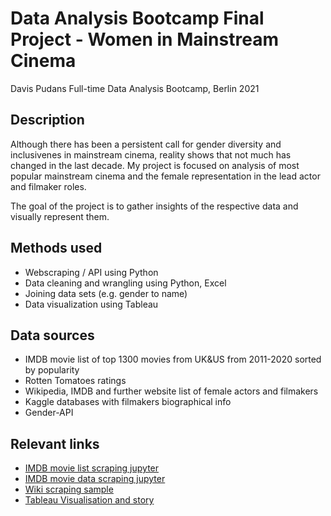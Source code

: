 # Data Analysis Bootcamp Final Project - Women in Mainstream Cinema

Davis Pudans
Full-time Data Analysis Bootcamp, Berlin 2021

## Description

Although there has been a persistent call for gender diversity and inclusivenes in mainstream cinema, reality shows that not much has changed in the last decade. My project is focused on analysis of most popular mainstream cinema and the female representation in the lead actor and filmaker roles.

The goal of the project is to gather insights of the respective data and visually represent them.


## Methods used
* Webscraping / API using Python
* Data cleaning and wrangling using Python, Excel
* Joining data sets (e.g. gender to name)
* Data visualization using Tableau

## Data sources

* IMDB movie list of top 1300 movies from UK&US from 2011-2020 sorted by popularity
* Rotten Tomatoes ratings
* Wikipedia, IMDB and further website list of female actors and filmakers
* Kaggle databases with filmakers biographical info
* Gender-API

## Relevant links

* [IMDB movie list scraping jupyter](https://github.com/davis-pudans/Data_Bootcamp_Final_Project/blob/main/IMDB-movie-list-scraping-for-final-project-UK.ipynb)
* [IMDB movie data scraping jupyter](https://github.com/davis-pudans/Data_Bootcamp_Final_Project/blob/main/Imdb-movie-data-processing.ipynb)
* [Wiki scraping sample](https://github.com/davis-pudans/Data_Bootcamp_Final_Project/blob/main/Wiki_Sample_Scraping_Actresses.ipynb)
* [Tableau Visualisation and story](https://public.tableau.com/profile/davis.pudans#!/vizhome/WomeninMainstreamCinemadataanalysisproject/dashboard)
